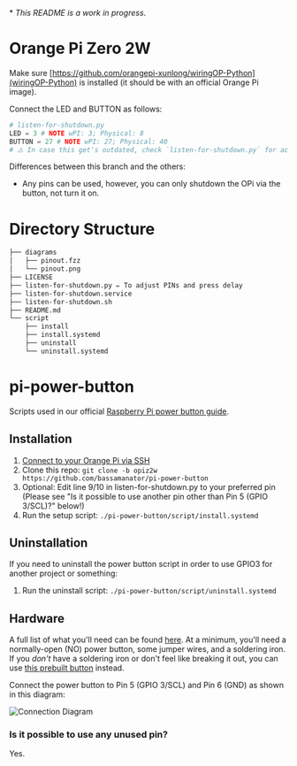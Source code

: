 \* _This README is a work in progress_.

# Orange Pi Zero 2W

Make sure [https://github.com/orangepi-xunlong/wiringOP-Python](wiringOP-Python) is installed (it should be with an official Orange Pi image).

Connect the LED and BUTTON as follows:

```Python
# listen-for-shutdown.py
LED = 3 # NOTE wPI: 3; Physical: 8
BUTTON = 27 # NOTE wPI: 27; Physical: 40
# ⚠️ In case this get's outdated, check `listen-for-shutdown.py` for actual pins
```

Differences between this branch and the others:

- Any pins can be used, however, you can only shutdown the OPi via the button, not turn it on.

# Directory Structure

```BASH
├── diagrams
│   ├── pinout.fzz
│   └── pinout.png
├── LICENSE
├── listen-for-shutdown.py ✏️ To adjust PINs and press delay
├── listen-for-shutdown.service
├── listen-for-shutdown.sh
├── README.md
└── script
    ├── install
    ├── install.systemd
    ├── uninstall
    └── uninstall.systemd
```

# pi-power-button

Scripts used in our official [Raspberry Pi power button guide](https://howchoo.com/g/mwnlytk3zmm/how-to-add-a-power-button-to-your-raspberry-pi).

## Installation

1. [Connect to your Orange Pi via SSH](https://howchoo.com/g/mgi3mdnlnjq/how-to-log-in-to-a-raspberry-pi-via-ssh)
1. Clone this repo: `git clone -b opiz2w https://github.com/bassamanator/pi-power-button`
1. Optional: Edit line 9/10 in listen-for-shutdown.py to your preferred pin (Please see "Is it possible to use another pin other than Pin 5 (GPIO 3/SCL)?" below!)
1. Run the setup script: `./pi-power-button/script/install.systemd`

## Uninstallation

If you need to uninstall the power button script in order to use GPIO3 for another project or something:

1. Run the uninstall script: `./pi-power-button/script/uninstall.systemd`

## Hardware

A full list of what you'll need can be found [here](https://howchoo.com/g/mwnlytk3zmm/how-to-add-a-power-button-to-your-raspberry-pi#parts-list). At a minimum, you'll need a normally-open (NO) power button, some jumper wires, and a soldering iron. If you _don't_ have a soldering iron or don't feel like breaking it out, you can use [this prebuilt button](https://howchoo.com/shop/product/prebuilt-raspberry-pi-power-button?utm_source=github&utm_medium=referral&utm_campaign=git-repo-readme) instead.

Connect the power button to Pin 5 (GPIO 3/SCL) and Pin 6 (GND) as shown in this diagram:

![Connection Diagram](https://raw.githubusercontent.com/Howchoo/pi-power-button/master/diagrams/pinout.png)

### Is it possible to use any unused pin?

Yes.
